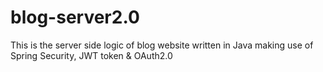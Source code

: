 # blog-server2.0
This is the server side logic of blog website written in Java making use of Spring Security, JWT token &amp; OAuth2.0
